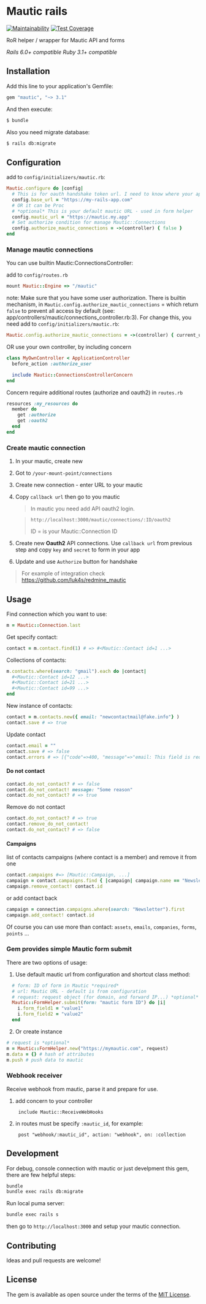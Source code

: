 # Mautic rails
[![Maintainability](https://api.codeclimate.com/v1/badges/c8cd605b5e021fb841d1/maintainability)](https://codeclimate.com/github/luk4s/mautic-rails/maintainability)
[![Test Coverage](https://api.codeclimate.com/v1/badges/c8cd605b5e021fb841d1/test_coverage)](https://codeclimate.com/github/luk4s/mautic-rails/test_coverage)
 
RoR helper / wrapper for Mautic API and forms

*Rails 6.0+ compatible*
*Ruby 3.1+ compatible*

## Installation
Add this line to your application's Gemfile:

```ruby
gem "mautic", "~> 3.1"
```

And then execute:
```bash
$ bundle
```
Also you need migrate database:
```bash
$ rails db:migrate
```

## Configuration

add to `config/initializers/mautic.rb`:
```ruby
Mautic.configure do |config|
  # This is for oauth handshake token url. I need to know where your app listen
  config.base_url = "https://my-rails-app.com"
  # OR it can be Proc 
  # *optional* This is your default mautic URL - used in form helper 
  config.mautic_url = "https://mautic.my.app"
  # Set authorize condition for manage Mautic::Connections
  config.authorize_mautic_connections = ->(controller) { false }
end
```
### Manage mautic connections
You can use builtin Mautic:ConnectionsController:

add to `config/routes.rb`
```ruby
mount Mautic::Engine => "/mautic"
```
note: Make sure that you have some user authorization. There is builtin mechanism, in `Mautic.config.authorize_mautic_connections` = which return `false` to prevent all access by default (see: app/controllers/mautic/connections_controller.rb:3). For change this, you need add to `config/initializers/mautic.rb`:
```ruby
Mautic.config.authorize_mautic_connections = ->(controller) { current_user.admin? }
```

OR use your own controller, by including concern 
```ruby
class MyOwnController < ApplicationController
  before_action :authorize_user

  include Mautic::ConnectionsControllerConcern
end
```
Concern require additional routes (authorize and oauth2) in `routes.rb`
```ruby
resources :my_resources do
  member do
    get :authorize
    get :oauth2
  end
end
```

### Create mautic connection
  
1. In your mautic, create new
2. Got to `/your-mount-point/connections`
3. Create new connection - enter URL to your mautic
4. Copy `callback url` then go to you mautic

      > In mautic you need add API oauth2 login.

      > ```
      > http://localhost:3000/mautic/connections/:ID/oauth2
      > ```
      > ID = is your Mautic::Connection ID
          
5. Create new **Oauth2** API connections. Use `callback url` from previous step and copy `key` and `secret` to form in your app
6. Update and use `Authorize`  button for handshake

> For example of integration check https://github.com/luk4s/redmine_mautic
      
     
## Usage

   Find connection which you want to use:
  ```ruby
  m = Mautic::Connection.last
  ```
  Get specify contact:
  ```ruby
  contact = m.contact.find(1) # => #<Mautic::Contact id=1 ...>
  ```
  Collections of contacts:
  ```ruby
  m.contacts.where(search: "gmail").each do |contact|
    #<Mautic::Contact id=12 ...>
    #<Mautic::Contact id=21 ...>
    #<Mautic::Contact id=99 ...>
  end
  ```
  New instance of contacts:
  ```ruby
  contact = m.contacts.new({ email: "newcontactmail@fake.info"} )
  contact.save # => true
  ```
  Update contact
  ```ruby
  contact.email = ""
  contact.save # => false
  contact.errors # => [{"code"=>400, "message"=>"email: This field is required.", "details"=>{"email"=>["This field is required."]}}]
  ```
  #### Do not contact
  ```ruby
  contact.do_not_contact? # => false
  contact.do_not_contact! message: "Some reason"
  contact.do_not_contact? # => true
  ```
  Remove do not contact
  ```ruby
  contact.do_not_contact? # => true
  contact.remove_do_not_contact!
  contact.do_not_contact? # => false
  ```
  #### Campaigns
  list of contacts campaigns (where contact is a member) and remove it from one
  ```ruby
  contact.campaigns #=> [Mautic::Campaign, ...]
  campaign = contact.campaigns.find { |campaign| campaign.name == "Newsletter" }
  campaign.remove_contact! contact.id
  ```
  or add contact back
  ```ruby
  campaign = connection.campaigns.where(search: "Newsletter").first
  campaign.add_contact! contact.id
  ```
  Of course you can use more than contact: `assets`, `emails`, `companies`, `forms`, `points` ...
### Gem provides simple Mautic form submit
There are two options of usage:
  1. Use default mautic url from configuration and shortcut class method:
  ```ruby
    # form: ID of form in Mautic *required*
    # url: Mautic URL - default is from configuration
    # request: request object (for domain, and forward IP...) *optional*
    Mautic::FormHelper.submit(form: "mautic form ID") do |i|
      i.form_field1 = "value1"
      i.form_field2 = "value2"
    end
  ``` 
  2. Or create instance
  ```ruby
  # request is *optional*
  m = Mautic::FormHelper.new("https://mymautic.com", request)
  m.data = {} # hash of attributes
  m.push # push data to mautic 
  ```
  
### Webhook receiver
Receive webhook from mautic, parse it and prepare for use.

  1. add concern to your controller
      
          include Mautic::ReceiveWebHooks
  2. in routes must be specify `:mautic_id`, for example:
  
          post "webhook/:mautic_id", action: "webhook", on: :collection

## Development
For debug, console connection with mautic or just develpment this gem, there are few helpful steps:
```bash
bundle
bundle exec rails db:migrate
```
Run local puma server:
```bash
bundle exec rails s
```
then go to `http://localhost:3000` and setup your mautic connection.
## Contributing
Ideas and pull requests are welcome!

## License
The gem is available as open source under the terms of the [MIT License](http://opensource.org/licenses/MIT).
